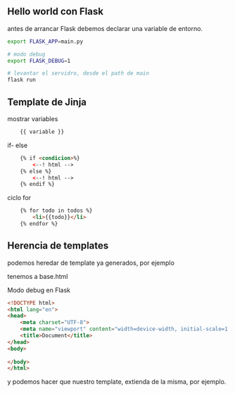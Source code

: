 ## Hello world con Flask

antes de arrancar Flask debemos declarar una variable de entorno.

```sh
export FLASK_APP=main.py

# modo debug
export FLASK_DEBUG=1

# levantar el servidro, desde el path de main
flask run
```
## Template de Jinja

mostrar variables

```html
    {{ variable }}
```

if- else
```html
    {% if <condicion>%}
        <--! html -->
    {% else %}
        <--! html -->
    {% endif %}

```
ciclo for
```html
    {% for todo in todos %}
        <li>{{todo}}</li>
    {% endfor %}
```

## Herencia de templates

podemos heredar de template ya generados, por ejemplo

tenemos a base.html


Modo debug en Flask

```html
<!DOCTYPE html>
<html lang="en">
<head>
    <meta charset="UTF-8">
    <meta name="viewport" content="width=device-width, initial-scale=1.0">
    <title>Document</title>
</head>
<body>
    
</body>
</html>
```
y podemos hacer que nuestro template, extienda de la misma, por ejemplo.

```html

```